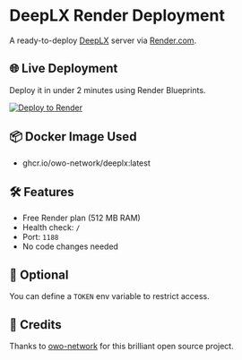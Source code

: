 # DeepLX Render Deployment

A ready-to-deploy [DeepLX](https://github.com/owo-network/DeepLX) server via [Render.com](https://render.com).

## 🌐 Live Deployment

Deploy it in under 2 minutes using Render Blueprints.

[![Deploy to Render](https://render.com/images/deploy-to-render-button.svg)](https://render.com/deploy?repo=https://github.com/ilker-binzet/deeplyx-render)

## 📦 Docker Image Used

- ghcr.io/owo-network/deeplx:latest

## 🛠 Features

- Free Render plan (512 MB RAM)
- Health check: `/`
- Port: `1188`
- No code changes needed

## 🔐 Optional

You can define a `TOKEN` env variable to restrict access.

## 🙌 Credits

Thanks to [owo-network](https://github.com/owo-network/DeepLX) for this brilliant open source project.

